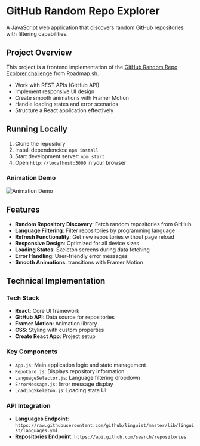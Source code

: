 # GitHub Random Repo Explorer

A JavaScript web application that discovers random GitHub repositories with filtering capabilities.

## Project Overview

This project is a frontend implementation of the [GitHub Random Repo Explorer challenge](https://roadmap.sh/projects/github-random-repo) from Roadmap.sh. 

- Work with REST APIs (GitHub API)
- Implement responsive UI design
- Create smooth animations with Framer Motion
- Handle loading states and error scenarios
- Structure a React application effectively

## Running Locally

1. Clone the repository
2. Install dependencies: `npm install`
3. Start development server: `npm start`
4. Open `http://localhost:3000` in your browser

### Animation Demo
![Animation Demo](/workspaces/github-random-repo/github-random-repo/public/working_state.gif)

## Features

- **Random Repository Discovery**: Fetch random repositories from GitHub
- **Language Filtering**: Filter repositories by programming language
- **Refresh Functionality**: Get new repositories without page reload
- **Responsive Design**: Optimized for all device sizes
- **Loading States**: Skeleton screens during data fetching
- **Error Handling**: User-friendly error messages
- **Smooth Animations**: transitions with Framer Motion

## Technical Implementation

### Tech Stack
- **React**: Core UI framework
- **GitHub API**: Data source for repositories
- **Framer Motion**: Animation library
- **CSS**: Styling with custom properties
- **Create React App**: Project setup

### Key Components
- `App.js`: Main application logic and state management
- `RepoCard.js`: Displays repository information
- `LanguageSelector.js`: Language filtering dropdown
- `ErrorMessage.js`: Error message display
- `LoadingSkeleton.js`: Loading state UI

### API Integration
- **Languages Endpoint**: `https://raw.githubusercontent.com/github/linguist/master/lib/linguist/languages.yml`
- **Repositories Endpoint**: `https://api.github.com/search/repositories`

